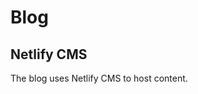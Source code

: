 # Blog

## Netlify CMS

The blog uses Netlify CMS to host content. <!-- TODO: understand how this works, e.g. does changes to the git repo automatically update the live `public/netlify-cms-assets/daily-timeblocks` folder? -->

